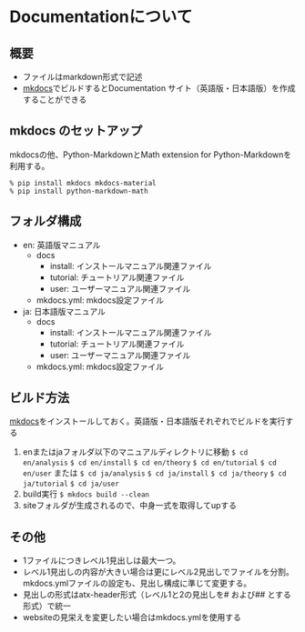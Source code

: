 # Documentationについて

## 概要

- ファイルはmarkdown形式で記述
- [mkdocs](http://www.mkdocs.org)でビルドするとDocumentation サイト（英語版・日本語版）を作成することができる

## mkdocs のセットアップ

mkdocsの他、Python-MarkdownとMath extension for Python-Markdownを利用する。

~~~
% pip install mkdocs mkdocs-material
% pip install python-markdown-math
~~~

## フォルダ構成

- en: 英語版マニュアル
    - docs
        - install: インストールマニュアル関連ファイル
        - tutorial: チュートリアル関連ファイル
        - user: ユーザーマニュアル関連ファイル
    - mkdocs.yml: mkdocs設定ファイル
- ja: 日本語版マニュアル
    - docs
        - install: インストールマニュアル関連ファイル
        - tutorial: チュートリアル関連ファイル
        - user: ユーザーマニュアル関連ファイル
    - mkdocs.yml: mkdocs設定ファイル

## ビルド方法

[mkdocs](http://www.mkdocs.org)をインストールしておく。英語版・日本語版それぞれでビルドを実行する

1. enまたはjaフォルダ以下のマニュアルディレクトリに移動
   ``` $ cd en/analysis ```
   ``` $ cd en/install ```
   ``` $ cd en/theory ```
   ``` $ cd en/tutorial ```
   ``` $ cd en/user ```
   または
   ``` $ cd ja/analysis ```
   ``` $ cd ja/install ```
   ``` $ cd ja/theory ```
   ``` $ cd ja/tutorial ```
   ``` $ cd ja/user ```
2. build実行
   ``` $ mkdocs build --clean ```
3. siteフォルダが生成されるので、中身一式を取得してupする

## その他

- 1ファイルにつきレベル1見出しは最大一つ。
- レベル1見出しの内容が大きい場合は更にレベル2見出しでファイルを分割。mkdocs.ymlファイルの設定も、見出し構成に準じて変更する。
- 見出しの形式はatx-header形式（レベル1と2の見出しを# および## とする形式）で統一
- websiteの見栄えを変更したい場合はmkdocs.ymlを使用する
